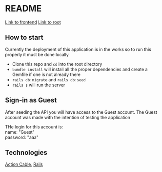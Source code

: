 # README

[Link to frontend](https://github.com/jodycola/chatroom-frontend)
[Link to root](https://github.com/jodycola/Let-s-Chat)

## How to start

Currently the deployment of this application is in the works so to run this properly it must be done locally

- Clone this repo and `cd` into the root directory
- `bundle install` will install all the proper dependencies and create a Gemfile if one is not already there
- `rails db:migrate` and `rails db:seed`
- `rails s` will run the server

## Sign-in as Guest

After seeding the API you will have access to the Guest account. The Guest account was made with the intention of testing the application  

THe login for this account is:  
name: "Guest"  
password: "aaa"

## Technologies

[Action Cable](https://guides.rubyonrails.org/action_cable_overview.html), 
[Rails](https://guides.rubyonrails.org/index.html)


